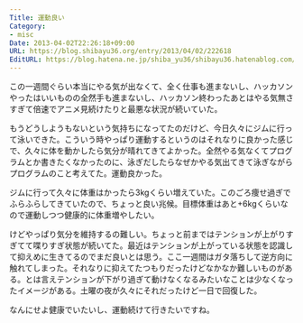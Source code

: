 ```yaml
---
Title: 運動良い
Category:
- misc
Date: 2013-04-02T22:26:18+09:00
URL: https://blog.shibayu36.org/entry/2013/04/02/222618
EditURL: https://blog.hatena.ne.jp/shiba_yu36/shibayu36.hatenablog.com/atom/entry/6435988827676728947
---
```


この一週間ぐらい本当にやる気が出なくて、全く仕事も進まないし、ハッカソンやったはいいものの全然手も進まないし、ハッカソン終わったあとはやる気無さすぎて倍速でアニメ見続けたりと最悪な状況が続いていた。

もうどうしようもないという気持ちになってたのだけど、今日久々にジムに行って泳いできた。こういう時やっぱり運動するというのはそれなりに良かった感じで、久々に体を動かしたら気分が晴れてきてよかった。全然やる気なくてプログラムとか書きたくなかったのに、泳ぎだしたらなぜかやる気出てきて泳ぎながらプログラムのこと考えてた。運動良かった。

ジムに行って久々に体重はかったら3kgくらい増えていた。このごろ痩せ過ぎでふらふらしてきていたので、ちょっと良い兆候。目標体重はあと+6kgくらいなので運動しつつ健康的に体重増やしたい。

けどやっぱり気分を維持するの難しい。ちょっと前まではテンションが上がりすぎてて喋りすぎ状態が続いてた。最近はテンションが上がっている状態を認識して抑えめに生きてるのでまだ良いとは思う。ここ一週間はガタ落ちして逆方向に触れてしまった。それなりに抑えてたつもりだったけどなかなか難しいものがある。とは言えテンションが下がり過ぎて動けなくなるみたいなことは少なくなったイメージがある。土曜の夜が久々にそれだったけど一日で回復した。

なんにせよ健康でいたいし、運動続けて行きたいですね。
